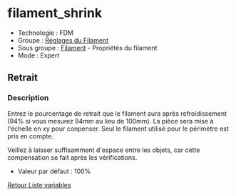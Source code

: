 # filament_shrink

* Technologie : FDM
* Groupe : [Réglages du Filament](../filament_settings/filament_settings.md)
* Sous groupe : [Filament](../filament_settings/filament_settings.md#filament) - Propriétés du filament
* Mode : Expert

## Retrait

### Description

Entrez le pourcentage de retrait que le filament aura après refroidissement (94% si vous mesurez 94mm au lieu de 100mm).
La pièce sera mise à l'échelle en xy pour conpenser. Seul le filament utilisé pour le périmètre est pris en compte.

Veillez à laisser suffisamment d'espace entre les objets, car cette compensation se fait après les vérifications.

* Valeur par défaut : 100%


[Retour Liste variables](variable_list.md)